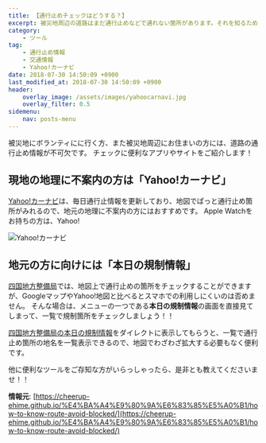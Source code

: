 ```yaml
---
title: 【通行止めチェックはどうする？】
excerpt: 被災地周辺の道路はまだ通行止めなどで通れない箇所があります。それを知るために便利なアプリ、サイトをご紹介します。
category:
    - ツール
tag:
    - 通行止め情報
    - 交通情報
    - Yahoo!カーナビ
date: 2018-07-30 14:50:09 +0900
last_modified_at: 2018-07-30 14:50:09 +0900 
header:
    overlay_image: /assets/images/yahoocarnavi.jpg
    overlay_filter: 0.5
sidemenu:
    nav: posts-menu
---
```


被災地にボランティにに行く方、また被災地周辺にお住まいの方には、道路の通行止め情報が不可欠です。
チェックに便利なアプリやサイトをご紹介します！

## 現地の地理に不案内の方は「Yahoo!カーナビ」

[Yahoo!カーナビ](https://carnavi.yahoo.co.jp/promo/)は、毎日通行止情報を更新しており、地図でぱっと通行止め箇所がみれるので、地元の地理に不案内の方にはおすすめです。
Apple Watchをお持ちの方は、Yahoo!

![Yahoo!カーナビ](https://cheerup-ehime.github.io/assets/images/yahoocarnavi.jpg)

## 地元の方に向けには「本日の規制情報」

[四国地方整備局](http://www.skr.mlit.go.jp/road/info/index.html)では、地図上で通行止めの箇所をチェックすることができますが、GoogleマップやYahoo!地図と比べるとスマホでの利用しにくいのは否めません。
そんな場合は、メニューの一つである**本日の規制情報**の画面を直接見てしまって、一覧で規制箇所をチェックしましょう！！

[四国地方整備局の本日の規制情報](https://www.skr.mlit.go.jp/road/info/Plist1.html?dummy=1423719387915)をダイレクトに表示してもらうと、一覧で通行止め箇所の地名を一覧表示できるので、地図でわざわざ拡大する必要もなく便利です。

他に便利なツールをご存知な方がいらっしゃったら、是非とも教えてくださいませ！！


**情報元**: [https://cheerup-ehime.github.io/%E4%BA%A4%E9%80%9A%E6%83%85%E5%A0%B1/how-to-know-route-avoid-blocked/](https://cheerup-ehime.github.io/%E4%BA%A4%E9%80%9A%E6%83%85%E5%A0%B1/how-to-know-route-avoid-blocked/)
